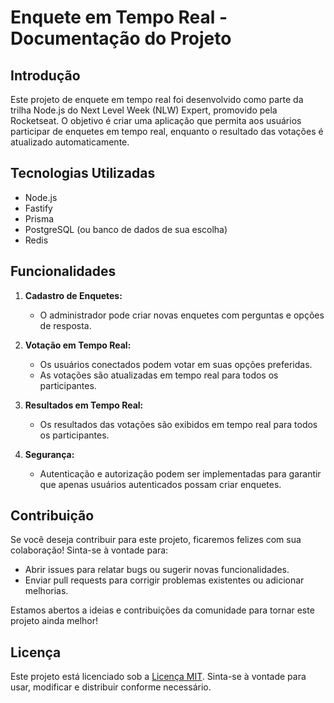 # Enquete em Tempo Real - Documentação do Projeto

## Introdução

Este projeto de enquete em tempo real foi desenvolvido como parte da trilha Node.js do Next Level Week (NLW) Expert, promovido pela Rocketseat. O objetivo é criar uma aplicação que permita aos usuários participar de enquetes em tempo real, enquanto o resultado das votações é atualizado automaticamente.

## Tecnologias Utilizadas

- Node.js
- Fastify
- Prisma
- PostgreSQL (ou banco de dados de sua escolha)
- Redis

## Funcionalidades

1. **Cadastro de Enquetes:**
   - O administrador pode criar novas enquetes com perguntas e opções de resposta.

2. **Votação em Tempo Real:**
   - Os usuários conectados podem votar em suas opções preferidas.
   - As votações são atualizadas em tempo real para todos os participantes.

3. **Resultados em Tempo Real:**
   - Os resultados das votações são exibidos em tempo real para todos os participantes.

4. **Segurança:**
   - Autenticação e autorização podem ser implementadas para garantir que apenas usuários autenticados possam criar enquetes.

## Contribuição

Se você deseja contribuir para este projeto, ficaremos felizes com sua colaboração! Sinta-se à vontade para:

- Abrir issues para relatar bugs ou sugerir novas funcionalidades.
- Enviar pull requests para corrigir problemas existentes ou adicionar melhorias.

Estamos abertos a ideias e contribuições da comunidade para tornar este projeto ainda melhor!

## Licença

Este projeto está licenciado sob a [Licença MIT](LICENSE). Sinta-se à vontade para usar, modificar e distribuir conforme necessário.
